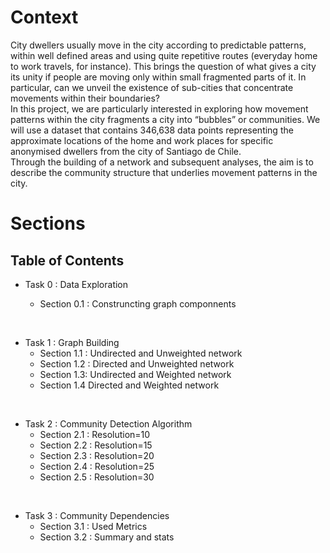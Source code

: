# Context
City dwellers usually move in the city according to predictable patterns, within well defined areas and using quite repetitive routes (everyday home to work travels, for instance). 
This brings the question of what gives a city its unity if people are moving only within small fragmented parts of it. In particular, can we unveil the existence of sub-cities that concentrate movements within their boundaries?
<br>
In this project, we are particularly interested in exploring how movement patterns within the city fragments a city into “bubbles” or communities. We will use a dataset that contains 346,638 data points representing the approximate locations of the home and work places for specific anonymised dwellers from the city of Santiago de Chile.
<br>
Through the building of a network and subsequent analyses, the aim is to describe the community structure that underlies movement patterns in the city.


# Sections

## Table of Contents
 * Task 0 : Data Exploration

    * Section 0.1 : Construncting graph componnents
 
<br>
 
* Task 1 : Graph Building
    * Section 1.1 : Undirected and Unweighted network 
    * Section 1.2 : Directed   and Unweighted network 
    * Section 1.3:  Undirected and Weighted network 
    * Section 1.4   Directed   and Weighted network 
    
<br>

* Task 2 : Community Detection Algorithm
    * Section 2.1 :  Resolution=10
    * Section 2.2 :  Resolution=15
    * Section 2.3 :  Resolution=20
    * Section 2.4 :  Resolution=25
    * Section 2.5 :  Resolution=30
   
<br>

* Task 3 : Community Dependencies
    * Section 3.1 :  Used Metrics
    * Section 3.2 :  Summary and stats


